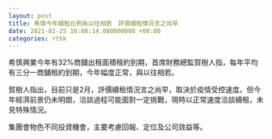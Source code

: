 ```yaml
---
layout: post
title: 希慎今年續租比例與以往相若　評價續租情況言之尚早
date: 2021-02-25 16:08:14.000000000 +08:00
categories: rthk
---
```


希慎興業今年有32%商舖出租面積租約到期，首席財務總監賀樹人指，每年平均有三分一商舖租約到期，今年幅度正常，與以往相若。

賀樹人指出，目前只是2月，評價續租情況言之尚早，取決於疫情受控速度。但今年經濟前景仍未明朗，洽談過程可能面對一定挑戰，現時以正常速度洽談續租，未見特殊情況。

集團會物色不同投資機會，主要考慮回報、定位及公司效益等。
